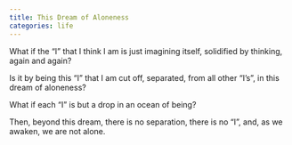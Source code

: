 ```yaml
---
title: This Dream of Aloneness
categories: life
---
```

What if the “I” that I think I am
is just imagining itself,
solidified by thinking,
again and again?

Is it by being this “I”
that I am cut off,
separated,
from all other “I’s”,
in this dream of aloneness?

What if each “I”
is but a drop
in an ocean of being?

Then,
beyond this dream,
there is no separation,
there is no “I”,
and, as we awaken,
we are not alone.

